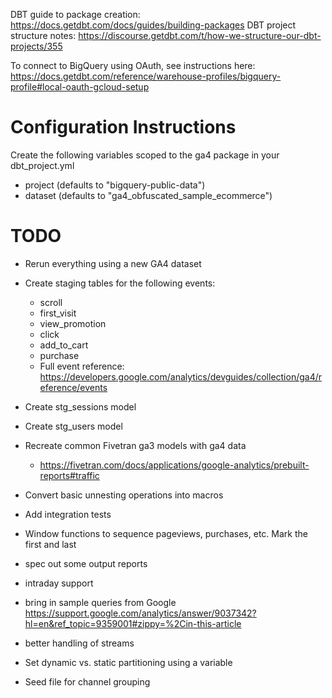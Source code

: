 DBT guide to package creation: https://docs.getdbt.com/docs/guides/building-packages
DBT project structure notes: https://discourse.getdbt.com/t/how-we-structure-our-dbt-projects/355

To connect to BigQuery using OAuth, see instructions here: https://docs.getdbt.com/reference/warehouse-profiles/bigquery-profile#local-oauth-gcloud-setup

# Configuration Instructions

Create the following variables scoped to the ga4 package in your dbt_project.yml
- project (defaults to "bigquery-public-data")
- dataset (defaults to "ga4_obfuscated_sample_ecommerce")

# TODO

- Rerun everything using a new GA4 dataset
- Create staging tables for the following events:
    - scroll
    - first_visit
    - view_promotion
    - click
    - add_to_cart
    - purchase
    - Full event reference: https://developers.google.com/analytics/devguides/collection/ga4/reference/events
- Create stg_sessions model
- Create stg_users model


- Recreate common Fivetran ga3 models with ga4 data
    - https://fivetran.com/docs/applications/google-analytics/prebuilt-reports#traffic

- Convert basic unnesting operations into macros
- Add integration tests
- Window functions to sequence pageviews, purchases, etc. Mark the first and last

- spec out some output reports
- intraday support
- bring in sample queries from Google https://support.google.com/analytics/answer/9037342?hl=en&ref_topic=9359001#zippy=%2Cin-this-article
- better handling of streams
- Set dynamic vs. static partitioning using a variable
- Seed file for channel grouping